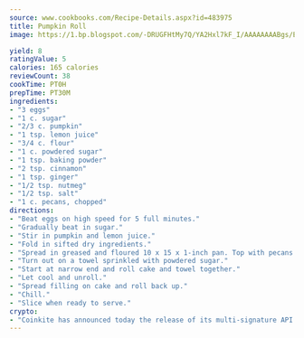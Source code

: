 ```yaml
---
source: www.cookbooks.com/Recipe-Details.aspx?id=483975
title: Pumpkin Roll
image: https://1.bp.blogspot.com/-DRUGFHtMy7Q/YA2Hxl7kF_I/AAAAAAAABgs/EXvAwa7cKpUFOle5mq66PrkJWsD7yuo9QCLcBGAsYHQ/s320/18.png

yield: 8
ratingValue: 5
calories: 165 calories
reviewCount: 38
cookTime: PT0H
prepTime: PT30M
ingredients:
- "3 eggs"
- "1 c. sugar"
- "2/3 c. pumpkin"
- "1 tsp. lemon juice"
- "3/4 c. flour"
- "1 c. powdered sugar"
- "1 tsp. baking powder"
- "2 tsp. cinnamon"
- "1 tsp. ginger"
- "1/2 tsp. nutmeg"
- "1/2 tsp. salt"
- "1 c. pecans, chopped"
directions:
- "Beat eggs on high speed for 5 full minutes."
- "Gradually beat in sugar."
- "Stir in pumpkin and lemon juice."
- "Fold in sifted dry ingredients."
- "Spread in greased and floured 10 x 15 x 1-inch pan. Top with pecans and bake 15 minutes at 375u00b0."
- "Turn out on a towel sprinkled with powdered sugar."
- "Start at narrow end and roll cake and towel together."
- "Let cool and unroll."
- "Spread filling on cake and roll back up."
- "Chill."
- "Slice when ready to serve."
crypto:
- "Coinkite has announced today the release of its multi-signature API and Co-sign Pages, giving users the first Bitcoin platform of its kind to support M-of-15 signatures."
---
```

